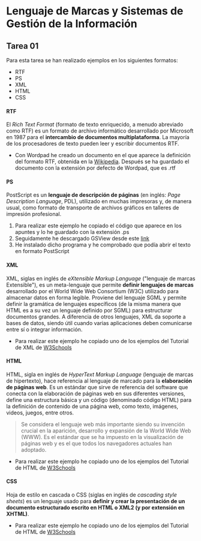 # Lenguaje de Marcas y Sistemas de Gestión de la Información 
## Tarea 01

Para esta tarea se han realizado ejemplos en los siguientes formatos:  
* RTF  
* PS  
* XML  
* HTML  
* CSS


#### RTF  
El _Rich Text Format_ (formato de texto enriquecido, a menudo abreviado como RTF) es un formato de archivo informático desarrollado por Microsoft en 1987 para el **intercambio de documentos multiplataforma**. La mayoría de los procesadores de texto pueden leer y escribir documentos RTF.

* Con Wordpad he creado un documento en el que aparece la definición del formato RTF, obtenida en la [Wikipedia](https://es.wikipedia.org/wiki/Rich_Text_Format). Después se ha guardado el documento con la extensión por defecto de Wordpad, que es .rtf


#### PS

PostScript es un **lenguaje de descripción de páginas** (en inglés: _Page Description Language_, PDL), utilizado en muchas impresoras y, de manera usual, como formato de transporte de archivos gráficos en talleres de impresión profesional.

1. Para realizar este ejemplo he copiado el código que aparece en los apuntes y lo he guardado con la extensión .ps  
2. Seguidamente he descargado GSView desde este [link](http://www.gsview.com/downloads.html)
3. He instalado dicho programa y he comprobado que podía abrir el texto en formato PostScript


#### XML

XML, siglas en inglés de _eXtensible Markup Language_ ("lenguaje de marcas Extensible"), es un meta-lenguaje que permite **definir lenguajes de marcas** desarrollado por el World Wide Web Consortium (W3C) utilizado para almacenar datos en forma legible. Proviene del lenguaje SGML y permite definir la gramática de lenguajes específicos (de la misma manera que HTML es a su vez un lenguaje definido por SGML) para estructurar documentos grandes. A diferencia de otros lenguajes, XML da soporte a bases de datos, siendo útil cuando varias aplicaciones deben comunicarse entre sí o integrar información.

* Para realizar este ejemplo he copiado uno de los ejemplos del Tutorial de XML de [W3Schools](http://www.w3schools.com/xml/)


#### HTML 

HTML, sigla en inglés de _HyperText Markup Language_ (lenguaje de marcas de hipertexto), hace referencia al lenguaje de marcado para la **elaboración de páginas web**. Es un estándar que sirve de referencia del software que conecta con la elaboración de páginas web en sus diferentes versiones, define una estructura básica y un código (denominado código HTML) para la definición de contenido de una página web, como texto, imágenes, videos, juegos, entre otros. 
>Se considera el lenguaje web más importante siendo su invención crucial en la aparición, desarrollo y expansión de la World Wide Web (WWW). Es el estándar que se ha impuesto en la visualización de páginas web y es el que todos los navegadores actuales han adoptado.

* Para realizar este ejemplo he copiado uno de los ejemplos del Tutorial de HTML de [W3Schools](http://www.w3schools.com/html/)


#### CSS

Hoja de estilo en cascada o CSS (siglas en inglés de _cascading style sheets_) es un lenguaje usado para **definir y crear la presentación de un documento estructurado escrito en HTML o XML2 (y por extensión en XHTML)**.

* Para realizar este ejemplo he copiado uno de los ejemplos del Tutorial de HTML de [W3Schools](http://www.w3schools.com/css/)


